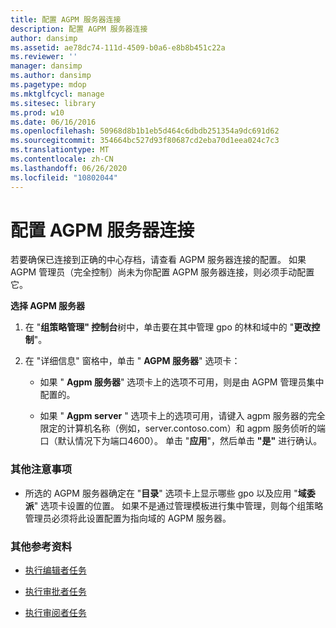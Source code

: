 ```yaml
---
title: 配置 AGPM 服务器连接
description: 配置 AGPM 服务器连接
author: dansimp
ms.assetid: ae78dc74-111d-4509-b0a6-e8b8b451c22a
ms.reviewer: ''
manager: dansimp
ms.author: dansimp
ms.pagetype: mdop
ms.mktglfcycl: manage
ms.sitesec: library
ms.prod: w10
ms.date: 06/16/2016
ms.openlocfilehash: 50968d8b1b1eb5d464c6dbdb251354a9dc691d62
ms.sourcegitcommit: 354664bc527d93f80687cd2eba70d1eea024c7c3
ms.translationtype: MT
ms.contentlocale: zh-CN
ms.lasthandoff: 06/26/2020
ms.locfileid: "10802044"
---
```

# 配置 AGPM 服务器连接


若要确保已连接到正确的中心存档，请查看 AGPM 服务器连接的配置。 如果 AGPM 管理员（完全控制）尚未为你配置 AGPM 服务器连接，则必须手动配置它。

**选择 AGPM 服务器**

1.  在 "**组策略管理" 控制台**树中，单击要在其中管理 gpo 的林和域中的 "**更改控制**"。

2.  在 "详细信息" 窗格中，单击 " **AGPM 服务器**" 选项卡：

    -   如果 " **Agpm 服务器**" 选项卡上的选项不可用，则是由 AGPM 管理员集中配置的。

    -   如果 " **Agpm server** " 选项卡上的选项可用，请键入 agpm 服务器的完全限定的计算机名称（例如，server.contoso.com）和 agpm 服务侦听的端口（默认情况下为端口4600）。 单击 "**应用**"，然后单击 **"是"** 进行确认。

### 其他注意事项

-   所选的 AGPM 服务器确定在 "**目录**" 选项卡上显示哪些 gpo 以及应用 "**域委派**" 选项卡设置的位置。 如果不是通过管理模板进行集中管理，则每个组策略管理员必须将此设置配置为指向域的 AGPM 服务器。

### 其他参考资料

-   [执行编辑者任务](performing-editor-tasks-agpm30ops.md)

-   [执行审批者任务](performing-approver-tasks-agpm30ops.md)

-   [执行审阅者任务](performing-reviewer-tasks-agpm30ops.md)

 

 





